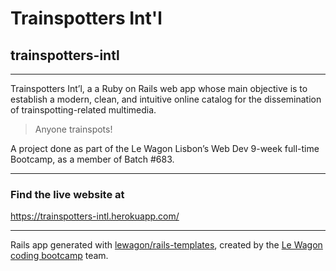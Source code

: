 # Trainspotters Int'l

## trainspotters-intl

---

Trainspotters Int’l, a a Ruby on Rails web app whose main objective is to establish a modern, clean, and intuitive online catalog for the dissemination of trainspotting-related multimedia.

> Anyone trainspots!

A project done as part of the Le Wagon Lisbon’s Web Dev 9-week full-time Bootcamp, as a member of Batch #683.

---

### Find the live website at

<https://trainspotters-intl.herokuapp.com/>

---

Rails app generated with [lewagon/rails-templates](https://github.com/lewagon/rails-templates), created by the [Le Wagon coding bootcamp](https://www.lewagon.com) team.
